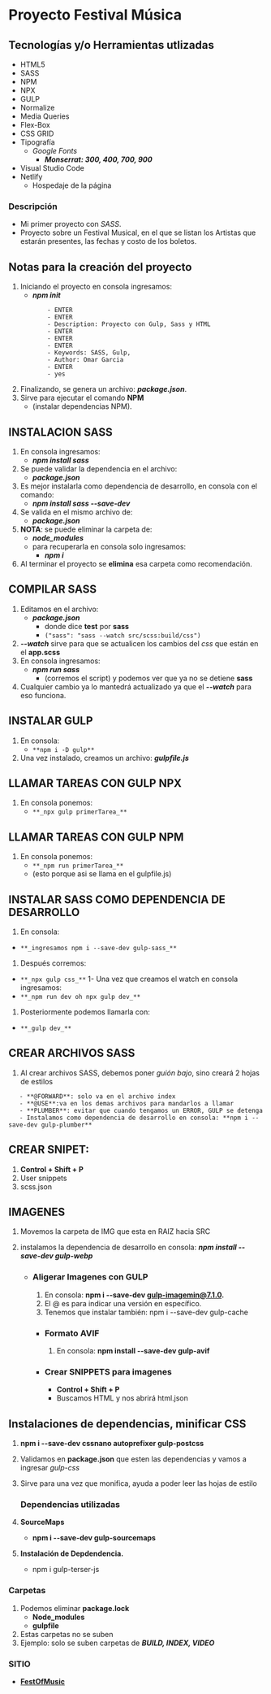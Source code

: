 # Proyecto Festival Música

## Tecnologías y/o Herramientas utlizadas

- HTML5
- SASS
- NPM
- NPX
- GULP
- Normalize
- Media Queries
- Flex-Box
- CSS GRID
- Tipografía
    - _Google Fonts_
        - _**Monserrat: 300, 400, 700, 900**_
- Visual Studio Code
- Netlify
    - Hospedaje de la página

### Descripción

- Mi primer proyecto con _SASS_.
- Proyecto sobre un Festival Musical, en el que se listan los Artistas que estarán presentes, las fechas y costo de los boletos.

## Notas para la creación del proyecto

1. Iniciando el proyecto en consola ingresamos: 
    - _**npm init**_
        ```
            - ENTER
            - ENTER
            - Description: Proyecto con Gulp, Sass y HTML
            - ENTER
            - ENTER
            - ENTER
            - Keywords: SASS, Gulp,
            - Author: Omar Garcia
            - ENTER
            - yes
        ```
1. Finalizando, se genera un archivo: _**package.json**_.
1. Sirve para ejecutar el comando **NPM**
    - (instalar dependencias NPM).

## INSTALACION SASS

1. En consola ingresamos: 
    - _**npm install sass**_
1. Se puede validar la dependencia en el archivo: 
    - _**package.json**_
1. Es mejor instalarla como dependencia de desarrollo, en consola con el comando: 
    - _**npm install sass --save-dev**_
1. Se valida en el mismo archivo de: 
    - _**package.json**_
1. **NOTA**: se puede eliminar la carpeta de: 
    - _**node_modules**_ 
    - para recuperarla en consola solo ingresamos: 
        - _**npm i**_
1. Al terminar el proyecto se **elimina** esa carpeta como recomendación.

## COMPILAR SASS

1. Editamos en el archivo: 
    - _**package.json**_
        - donde dice **test** por **sass**
        - `("sass": "sass --watch src/scss:build/css")`
1. _**--watch**_ sirve para que se actualicen los cambios del _css_ que están en el **app.scss**
1. En consola ingresamos: 
    - _**npm run sass**_ 
        - (corremos el script) y podemos ver que ya no se detiene **sass**
1. Cualquier cambio ya lo mantedrá actualizado ya que el _**--watch**_ para eso funciona.

## INSTALAR GULP

1. En consola: 
    - `**npm i -D gulp**`
1. Una vez instalado, creamos un archivo: _**gulpfile.js**_

## LLAMAR TAREAS CON GULP NPX
1. En consola ponemos: 
    - `**_npx gulp primerTarea_**`

## LLAMAR TAREAS CON GULP NPM

1. En consola ponemos: 
    - `**_npm run primerTarea_**` 
    - (esto porque asi se llama en el gulpfile.js)

## INSTALAR SASS COMO DEPENDENCIA DE DESARROLLO

1. En consola: 
 - `**_ingresamos npm i --save-dev gulp-sass_**`
1. Después corremos:
 - `**_npx gulp css_**`
1- Una vez que creamos el watch en consola ingresamos: 
 - `**_npm run dev oh npx gulp dev_**`
1. Posteriormente podemos llamarla con: 
 - `**_gulp dev_**`

## CREAR ARCHIVOS SASS

1. Al crear archivos SASS, debemos poner _guión bajo_, sino creará 2 hojas de estilos
 ```
    - **@FORWARD**: solo va en el archivo index
    - **@USE**:va en los demas archivos para mandarlos a llamar
    - **PLUMBER**: evitar que cuando tengamos un ERROR, GULP se detenga
    - Instalamos como dependencia de desarrollo en consola: **npm i --save-dev gulp-plumber**
 ```
## CREAR SNIPET: 
1. **Control + Shift + P**
1. User snippets
1. scss.json

## IMAGENES
1. Movemos la carpeta de IMG que esta en RAIZ hacia SRC
1. instalamos la dependencia de desarrollo en consola: **_npm install --save-dev gulp-webp_**

    - ### Aligerar Imagenes con GULP
        1. En consola: **npm i --save-dev gulp-imagemin@7.1.0.**
        1. El @ es para indicar una versión en específico.
        1. Tenemos que instalar también: npm i --save-dev gulp-cache

        - ### Formato AVIF
            1. En consola: **npm install --save-dev gulp-avif**
        - ### Crear SNIPPETS para imagenes
            - **Control + Shift + P**
            - Buscamos HTML y nos abrirá html.json

## Instalaciones de dependencias, minificar CSS
1. **npm i --save-dev cssnano autoprefixer gulp-postcss**
1. Validamos en **package.json** que esten las dependencias y vamos a ingresar _gulp-css_
1. Sirve para una vez que monifica, ayuda a poder leer las hojas de estilo

    ### Dependencias utilizadas
1. **SourceMaps**
    - **npm i --save-dev gulp-sourcemaps**

1. **Instalación de Depdendencia.**
    - npm i gulp-terser-js

### Carpetas
1. Podemos eliminar **package.lock**
    - **Node_modules**
    - **gulpfile**
1. Estas carpetas no se suben
1. Ejemplo: solo se suben carpetas de _**BUILD, INDEX, VIDEO**_

### SITIO

- **[FestOfMusic]( https://fest-of-music.netlify.app/ )**